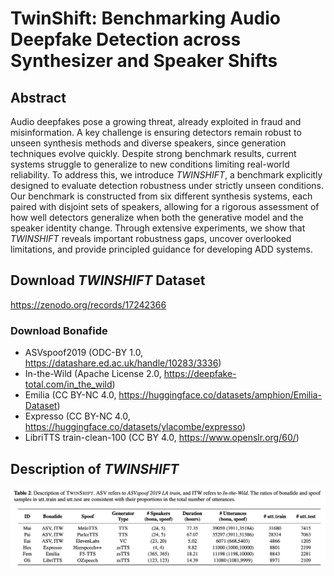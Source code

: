 # TwinShift: Benchmarking Audio Deepfake Detection across Synthesizer and Speaker Shifts

## Abstract 
Audio deepfakes pose a growing threat, already exploited in fraud and misinformation. A key challenge is ensuring detectors remain robust to unseen synthesis methods and diverse speakers, since generation techniques evolve quickly. Despite strong benchmark results, current systems struggle to generalize to new conditions limiting real-world reliability. To address this, we introduce _TWINSHIFT_, a benchmark explicitly designed to evaluate detection robustness under strictly unseen conditions. Our benchmark is constructed from six different synthesis systems, each paired with disjoint sets of speakers, allowing for a rigorous assessment of how well detectors generalize when both the generative model and the speaker identity change. Through extensive experiments, we show that _TWINSHIFT_ reveals important robustness gaps, uncover overlooked limitations, and provide principled guidance for developing ADD systems.


## Download _TWINSHIFT_ Dataset

<https://zenodo.org/records/17242366>

### Download Bonafide
- ASVspoof2019 (ODC-BY 1.0, <https://datashare.ed.ac.uk/handle/10283/3336>)
- In-the-Wild (Apache License 2.0, <https://deepfake-total.com/in_the_wild>)
- Emilia (CC BY-NC 4.0, <https://huggingface.co/datasets/amphion/Emilia-Dataset>)
- Expresso (CC BY-NC 4.0, <https://huggingface.co/datasets/ylacombe/expresso>)
- LibriTTS train-clean-100 (CC BY 4.0, <https://www.openslr.org/60/>)


## Description of _TWINSHIFT_
![description_of_twinshifit](img/TwinShift.png)


